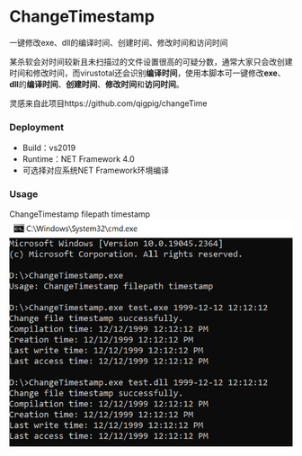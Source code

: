 # ChangeTimestamp
一键修改exe、dll的编译时间、创建时间、修改时间和访问时间

某杀软会对时间较新且未扫描过的文件设置很高的可疑分数，通常大家只会改创建时间和修改时间，而virustotal还会识别**编译时间**，使用本脚本可一键修改**exe**、**dll**的**编译时间**、**创建时间**、**修改时间**和**访问时间**。

灵感来自此项目https://github.com/qigpig/changeTime

### Deployment

- Build：vs2019
- Runtime：NET Framework 4.0
- 可选择对应系统NET Framework环境编译

### Usage 
ChangeTimestamp filepath timestamp
![test](https://github.com/sorabug/ChangeTimestamp/blob/main/test.png)

